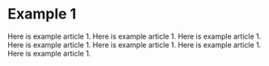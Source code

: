 # Example 1

Here is example article 1.
Here is example article 1.
Here is example article 1.
Here is example article 1.
Here is example article 1.
Here is example article 1.
Here is example article 1.
